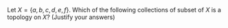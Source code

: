 Let $`X=\{ a,b,c,d,e,f \}`$. Which of the following collections of subset of $`X`$ is a topology on $`X`$? (Justify your answers)